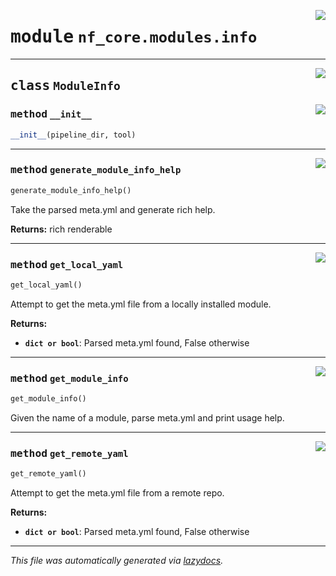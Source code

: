 <!-- markdownlint-disable -->

<a href="../../../../../../tools/nf_core/modules/info.py#L0"><img align="right" style="float:right;" src="https://img.shields.io/badge/-source-cccccc?style=flat-square"></a>

# <kbd>module</kbd> `nf_core.modules.info`

---

<a href="../../../../../../tools/nf_core/modules/info.py#L21"><img align="right" style="float:right;" src="https://img.shields.io/badge/-source-cccccc?style=flat-square"></a>

## <kbd>class</kbd> `ModuleInfo`

<a href="../../../../../../tools/nf_core/modules/info.py#L22"><img align="right" style="float:right;" src="https://img.shields.io/badge/-source-cccccc?style=flat-square"></a>

### <kbd>method</kbd> `__init__`

```python
__init__(pipeline_dir, tool)
```

---

<a href="../../../../../../tools/nf_core/modules/info.py#L115"><img align="right" style="float:right;" src="https://img.shields.io/badge/-source-cccccc?style=flat-square"></a>

### <kbd>method</kbd> `generate_module_info_help`

```python
generate_module_info_help()
```

Take the parsed meta.yml and generate rich help.

**Returns:**
rich renderable

---

<a href="../../../../../../tools/nf_core/modules/info.py#L57"><img align="right" style="float:right;" src="https://img.shields.io/badge/-source-cccccc?style=flat-square"></a>

### <kbd>method</kbd> `get_local_yaml`

```python
get_local_yaml()
```

Attempt to get the meta.yml file from a locally installed module.

**Returns:**

- <b>`dict or bool`</b>: Parsed meta.yml found, False otherwise

---

<a href="../../../../../../tools/nf_core/modules/info.py#L40"><img align="right" style="float:right;" src="https://img.shields.io/badge/-source-cccccc?style=flat-square"></a>

### <kbd>method</kbd> `get_module_info`

```python
get_module_info()
```

Given the name of a module, parse meta.yml and print usage help.

---

<a href="../../../../../../tools/nf_core/modules/info.py#L85"><img align="right" style="float:right;" src="https://img.shields.io/badge/-source-cccccc?style=flat-square"></a>

### <kbd>method</kbd> `get_remote_yaml`

```python
get_remote_yaml()
```

Attempt to get the meta.yml file from a remote repo.

**Returns:**

- <b>`dict or bool`</b>: Parsed meta.yml found, False otherwise

---

_This file was automatically generated via [lazydocs](https://github.com/ml-tooling/lazydocs)._
